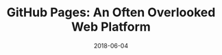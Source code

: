 ---
conference: CVINETA
location: Cedar Falls, Iowa
title: GitHub Pages&#58; An Often Overlooked Web Platform
date: 2018-06-04
---